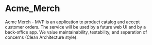 # Acme_Merch
Acme Merch - MVP is an application to product catalog and accept customer orders. The service will be used by a future web UI and by a back-office app. We value maintainability, testability, and separation of concerns (Clean Architecture style).
